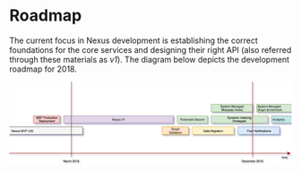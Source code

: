 # Roadmap

The current focus in Nexus development is establishing the correct foundations for the core services and designing their
right API (also referred through these materials as _v1_). The diagram below depicts the development roadmap for 2018.

![Roadmap](../assets/roadmap.png)